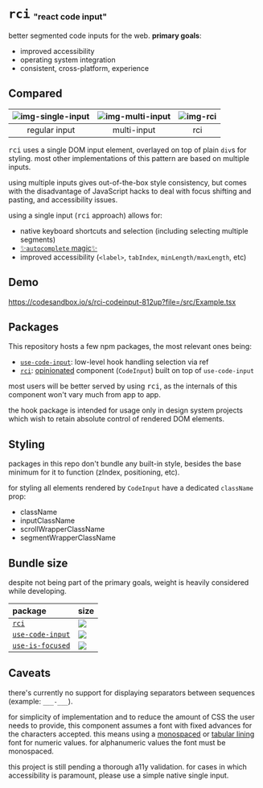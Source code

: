 # `rci` <sub><sup><sub>"react code input"</sub></sup></sub>

better segmented code inputs for the web. **primary goals**:

- improved accessibility
- operating system integration
- consistent, cross-platform, experience

## Compared

| ![img-single-input] | ![img-multi-input] | ![img-rci] |
| :-----------------: | :----------------: | :--------: |
|    regular input    |    multi-input     |    rci     |

<kbd>rci</kbd> uses a single DOM input element, overlayed on top of plain `div`s for styling. most other implementations of this pattern are based on multiple inputs.

using multiple inputs gives out-of-the-box style consistency, but comes with the disadvantage of JavaScript hacks to deal with focus shifting and pasting, and accessibility issues.

using a single input (<kbd>rci</kbd> approach) allows for:

- native keyboard shortcuts and selection (including selecting multiple segments)
- [:sparkles:`autocomplete` magic:sparkles:](https://www.twilio.com/blog/html-attributes-two-factor-authentication-autocomplete#:~:text=autocomplete%3D%22one-time-code%22)
- improved accessibility (`<label>`, `tabIndex`, `minLength/maxLength`, etc)

## Demo

https://codesandbox.io/s/rci-codeinput-812up?file=/src/Example.tsx

## Packages

This repository hosts a few npm packages, the most relevant ones being:

- [`use-code-input`](./packages/use-code-input): low-level hook handling selection via ref
- [`rci`](./packages/rci): [opinionated](#caveats) component (`CodeInput`) built on top of `use-code-input`

most users will be better served by using <kbd>rci</kbd>, as the internals of this component won't vary much from app to app.

the hook package is intended for usage only in design system projects which wish to retain absolute control of rendered DOM elements.

## Styling

packages in this repo don't bundle any built-in style, besides the base minimum for it to function (zIndex, positioning, etc).

for styling all elements rendered by `CodeInput` have a dedicated `className` prop:

- className
- inputClassName
- scrollWrapperClassName
- segmentWrapperClassName

## Bundle size

despite not being part of the primary goals, weight is heavily considered while developing.

| package                                                      | size                                                                                                          |
| :----------------------------------------------------------- | :------------------------------------------------------------------------------------------------------------ |
| [`rci`](https://npmjs.com/package/rci)                       | [![](https://badgen.net/bundlephobia/minzip/rci)](https://bundlephobia.com/package/rci)                       |
| [`use-code-input`](https://npmjs.com/package/use-code-input) | [![](https://badgen.net/bundlephobia/minzip/use-code-input)](https://bundlephobia.com/package/use-code-input) |
| [`use-is-focused`](https://npmjs.com/package/use-is-focused) | [![](https://badgen.net/bundlephobia/minzip/use-is-focused)](https://bundlephobia.com/package/use-is-focused) |

## Caveats

there's currently no support for displaying separators between sequences (example: `___-___`).

for simplicity of implementation and to reduce the amount of CSS the user needs to provide, this component assumes a font with fixed advances for the characters accepted.
this means using a [monospaced](https://en.wikipedia.org/wiki/Monospaced_font) or [tabular lining](https://www.fonts.com/content/learning/fontology/level-3/numbers/proportional-vs-tabular-figures) font for numeric values.
for alphanumeric values the font must be monospaced.

this project is still pending a thorough a11y validation.
for cases in which accessibility is paramount, please use a simple native single input.

<!-- links -->

[img-single-input]: https://user-images.githubusercontent.com/8649362/136673697-c51a167f-444e-40cc-b5f6-eafae575e803.png 'Single Input'
[img-multi-input]: https://user-images.githubusercontent.com/8649362/136673699-b39fbd58-b5eb-424f-a0b0-3ff8113200b0.png 'Multiple Input'
[img-rci]: https://user-images.githubusercontent.com/8649362/136673700-bd227d9c-9919-49d6-ae92-bbbef7882365.png 'RCI'
